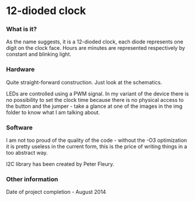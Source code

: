 # 12-dioded clock

### What is it?
As the name suggests, it is a 12-dioded clock, each diode represents one digit on the clock face. Hours are minutes are represented respectively by constant and blinking light.

### Hardware
Quite straight-forward construction. Just look at the schematics.

LEDs are controlled using a PWM signal. In my variant of the device there is no possibility to set the clock time because there is no physical access to the button and the jumper - take a glance at one of the images in the img folder to know what I am talking about.

### Software
I am not too proud of the quality of the code - without the -O3 optimization it is pretty useless in the current form, this is the price of writing things in a too abstract way.

I2C library has been created by Peter Fleury.

### Other information
Date of project completion - August 2014
